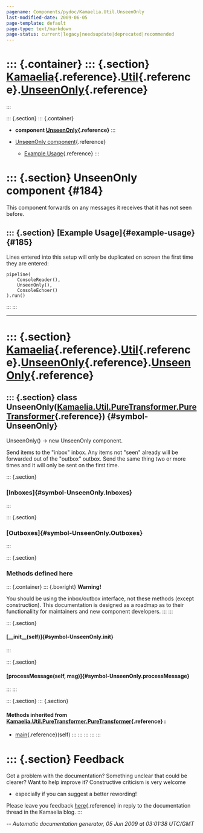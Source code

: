 ```yaml
---
pagename: Components/pydoc/Kamaelia.Util.UnseenOnly
last-modified-date: 2009-06-05
page-template: default
page-type: text/markdown
page-status: current|legacy|needsupdate|deprecated|recommended
---
```

::: {.container}
::: {.section}
[Kamaelia](/Components/pydoc/Kamaelia.html){.reference}.[Util](/Components/pydoc/Kamaelia.Util.html){.reference}.[UnseenOnly](/Components/pydoc/Kamaelia.Util.UnseenOnly.html){.reference}
==========================================================================================================================================================================================
:::

::: {.section}
::: {.container}
-   **component
    [UnseenOnly](/Components/pydoc/Kamaelia.Util.UnseenOnly.UnseenOnly.html){.reference}**
:::

-   [UnseenOnly component](#184){.reference}
    -   [Example Usage](#185){.reference}
:::

::: {.section}
UnseenOnly component {#184}
====================

This component forwards on any messages it receives that it has not seen
before.

::: {.section}
[Example Usage]{#example-usage} {#185}
-------------------------------

Lines entered into this setup will only be duplicated on screen the
first time they are entered:

``` {.literal-block}
pipeline(
    ConsoleReader(),
    UnseenOnly(),
    ConsoleEchoer()
).run()
```
:::
:::

------------------------------------------------------------------------

::: {.section}
[Kamaelia](/Components/pydoc/Kamaelia.html){.reference}.[Util](/Components/pydoc/Kamaelia.Util.html){.reference}.[UnseenOnly](/Components/pydoc/Kamaelia.Util.UnseenOnly.html){.reference}.[UnseenOnly](/Components/pydoc/Kamaelia.Util.UnseenOnly.UnseenOnly.html){.reference}
===============================================================================================================================================================================================================================================================================

::: {.section}
class UnseenOnly([Kamaelia.Util.PureTransformer.PureTransformer](/Components/pydoc/Kamaelia.Util.PureTransformer.PureTransformer.html){.reference}) {#symbol-UnseenOnly}
---------------------------------------------------------------------------------------------------------------------------------------------------

UnseenOnly() -\> new UnseenOnly component.

Send items to the \"inbox\" inbox. Any items not \"seen\" already will
be forwarded out of the \"outbox\" outbox. Send the same thing two or
more times and it will only be sent on the first time.

::: {.section}
### [Inboxes]{#symbol-UnseenOnly.Inboxes}
:::

::: {.section}
### [Outboxes]{#symbol-UnseenOnly.Outboxes}
:::

::: {.section}
### Methods defined here

::: {.container}
::: {.boxright}
**Warning!**

You should be using the inbox/outbox interface, not these methods
(except construction). This documentation is designed as a roadmap as to
their functionalilty for maintainers and new component developers.
:::
:::

::: {.section}
#### [\_\_init\_\_(self)]{#symbol-UnseenOnly.__init__}
:::

::: {.section}
#### [processMessage(self, msg)]{#symbol-UnseenOnly.processMessage}
:::
:::

::: {.section}
::: {.section}
#### Methods inherited from [Kamaelia.Util.PureTransformer.PureTransformer](/Components/pydoc/Kamaelia.Util.PureTransformer.PureTransformer.html){.reference} :

-   [main](/Components/pydoc/Kamaelia.Util.PureTransformer.html#symbol-PureTransformer.main){.reference}(self)
:::
:::
:::
:::
:::

::: {.section}
Feedback
========

Got a problem with the documentation? Something unclear that could be
clearer? Want to help improve it? Constructive criticism is very welcome
- especially if you can suggest a better rewording!

Please leave you feedback
[here](../../../cgi-bin/blog/blog.cgi?rm=viewpost&nodeid=1142023701){.reference}
in reply to the documentation thread in the Kamaelia blog.
:::

*\-- Automatic documentation generator, 05 Jun 2009 at 03:01:38 UTC/GMT*

